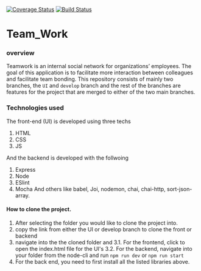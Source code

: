 [![Coverage Status](https://coveralls.io/repos/github/mutabazigakuba/Team_Work/badge.svg?branch=develop)](https://coveralls.io/github/mutabazigakuba/Team_Work?branch=develop) [![Build Status](https://travis-ci.org/mutabazigakuba/Team_Work.svg?branch=develop)](https://travis-ci.org/mutabazigakuba/Team_Work)

# Team_Work

### overview
Teamwork is an internal social network for organizations’ employees. The goal of this application is to facilitate more interaction between colleagues and facilitate team bonding.
This repository consists of mainly two branches, the `UI` and `develop` branch and the rest of the branches are features for the project that are merged to either of the two main branches.

### Technologies used
The front-end (UI) is developed using three techs
1. HTML
2. CSS
3. JS

And the backend is developed with the follwoing
1. Express
2. Node
3. ESlint
4. Mocha
And others like babel, Joi, nodemon, chai, chai-http, sort-json-array.

#### How to clone the project.
1. After selecting the folder you would like to clone the project into.
2. copy the link from either the UI or develop branch to clone the front or backend
3. navigate into the the cloned folder and 
  3.1. For the frontend, click to open the index.html file for the UI's
  3.2. For the backend, navigate into your folder from the node-cli and run `npm run dev` or `npm run start`
4. For the back end, you need to first install all the listed libraries above.

